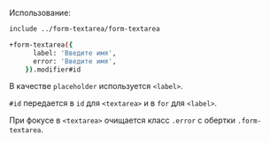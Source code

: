 Использование:

```bash
include ../form-textarea/form-textarea

+form-textarea({
      label: 'Введите имя',
      error: 'Введите имя',
    }).modifier#id
```

В качестве `placeholder` используется `<label>`.

`#id` передается в `id` для `<textarea>` и в `for` для `<label>`.

При фокусе в `<textarea>` очищается класс `.error` с обертки `.form-textarea`.
